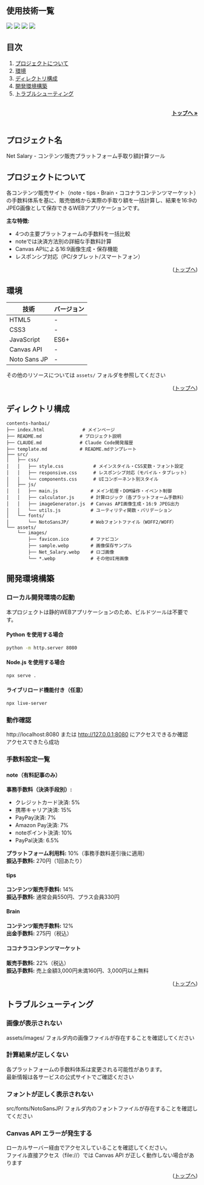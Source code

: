 <div id="top"></div>

## 使用技術一覧

<!-- シールド一覧 -->
<p style="display: inline">
  <img src="https://img.shields.io/badge/-Html5-E34F26.svg?logo=html5&style=for-the-badge">
  <img src="https://img.shields.io/badge/-CSS3-1572B6.svg?logo=css3&style=for-the-badge">
  <img src="https://img.shields.io/badge/-JavaScript-F7DF1E.svg?logo=javascript&style=for-the-badge&logoColor=black">
  <img src="https://img.shields.io/badge/-Canvas%20API-FF6B35.svg?logo=html5&style=for-the-badge">
</p>

## 目次

1. [プロジェクトについて](#プロジェクトについて)
2. [環境](#環境)
3. [ディレクトリ構成](#ディレクトリ構成)
4. [開発環境構築](#開発環境構築)
5. [トラブルシューティング](#トラブルシューティング)

<br />
<div align="right">
    <a href="#top"><strong>トップへ »</strong></a>
</div>
<br />

## プロジェクト名

Net Salary - コンテンツ販売プラットフォーム手取り額計算ツール

## プロジェクトについて

各コンテンツ販売サイト（note・tips・Brain・ココナラコンテンツマーケット）の手数料体系を基に、販売価格から実際の手取り額を一括計算し、結果を16:9のJPEG画像として保存できるWEBアプリケーションです。

**主な特徴:**
- 4つの主要プラットフォームの手数料を一括比較
- noteでは決済方法別の詳細な手数料計算
- Canvas APIによる16:9画像生成・保存機能
- レスポンシブ対応（PC/タブレット/スマートフォン）

<p align="right">(<a href="#top">トップへ</a>)</p>

## 環境

<!-- 言語、フレームワーク、ミドルウェア、インフラの一覧とバージョンを記載 -->

| 技術 | バージョン |
| ----- | ---------- |
| HTML5 | - |
| CSS3 | - |
| JavaScript | ES6+ |
| Canvas API | - |
| Noto Sans JP | - |

その他のリソースについては `assets/` フォルダを参照してください

<p align="right">(<a href="#top">トップへ</a>)</p>

## ディレクトリ構成

<!-- Treeコマンドを使ってディレクトリ構成を記載 -->

```
contents-hanbai/
├── index.html              # メインページ
├── README.md              # プロジェクト説明
├── CLAUDE.md              # Claude Code開発履歴
├── template.md            # README.mdテンプレート
├── src/
│   ├── css/
│   │   ├── style.css           # メインスタイル・CSS変数・フォント設定
│   │   ├── responsive.css      # レスポンシブ対応（モバイル・タブレット）
│   │   └── components.css      # UIコンポーネント別スタイル
│   ├── js/
│   │   ├── main.js            # メイン処理・DOM操作・イベント制御
│   │   ├── calculator.js      # 計算ロジック（各プラットフォーム手数料）
│   │   ├── imageGenerator.js  # Canvas API画像生成・16:9 JPEG出力
│   │   └── utils.js           # ユーティリティ関数・バリデーション
│   └── fonts/
│       └── NotoSansJP/        # Webフォントファイル（WOFF2/WOFF）
└── assets/
    └── images/
        ├── favicon.ico        # ファビコン
        ├── sample.webp        # 画像保存サンプル
        ├── Net_Salary.webp    # ロゴ画像
        └── *.webp             # その他UI用画像
```

## 開発環境構築

<!-- コンテナの作成方法、パッケージのインストール方法など、開発環境構築に必要な情報を記載 -->

### ローカル開発環境の起動

本プロジェクトは静的WEBアプリケーションのため、ビルドツールは不要です。

#### Python を使用する場合

```bash
python -m http.server 8080
```

#### Node.js を使用する場合

```bash
npx serve .
```

#### ライブリロード機能付き（任意）

```bash
npx live-server
```

### 動作確認

http://localhost:8080 または http://127.0.0.1:8080 にアクセスできるか確認  
アクセスできたら成功

### 手数料設定一覧

#### note（有料記事のみ）
**事務手数料（決済手段別）:**
- クレジットカード決済: 5%
- 携帯キャリア決済: 15%
- PayPay決済: 7%
- Amazon Pay決済: 7%
- noteポイント決済: 10%
- PayPal決済: 6.5%

**プラットフォーム利用料:** 10%（事務手数料差引後に適用）  
**振込手数料:** 270円（1回あたり）

#### tips
**コンテンツ販売手数料:** 14%  
**振込手数料:** 通常会員550円、プラス会員330円

#### Brain
**コンテンツ販売手数料:** 12%  
**出金手数料:** 275円（税込）

#### ココナラコンテンツマーケット
**販売手数料:** 22%（税込）  
**振込手数料:** 売上金額3,000円未満160円、3,000円以上無料

<p align="right">(<a href="#top">トップへ</a>)</p>

## トラブルシューティング

### 画像が表示されない

assets/images/ フォルダ内の画像ファイルが存在することを確認してください

### 計算結果が正しくない

各プラットフォームの手数料体系は変更される可能性があります。  
最新情報は各サービスの公式サイトでご確認ください

### フォントが正しく表示されない

src/fonts/NotoSansJP/ フォルダ内のフォントファイルが存在することを確認してください

### Canvas API エラーが発生する

ローカルサーバー経由でアクセスしていることを確認してください。  
ファイル直接アクセス（file://）では Canvas API が正しく動作しない場合があります

<p align="right">(<a href="#top">トップへ</a>)</p>